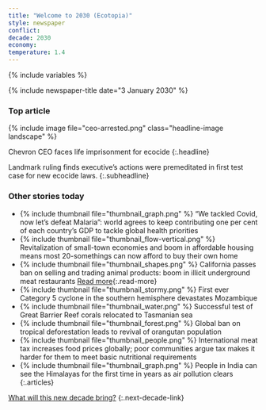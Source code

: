 ```yaml
---
title: "Welcome to 2030 (Ecotopia)"
style: newspaper
conflict: 
decade: 2030
economy: 
temperature: 1.4
---
```


{% include variables %}

{% include newspaper-title date="3 January 2030" %}

### Top article

{% include image file="ceo-arrested.png" class="headline-image landscape" %}

Chevron CEO faces life imprisonment for ecocide
{:.headline}

Landmark ruling finds executive’s actions were premeditated in first test case for new ecocide laws.
{:.subheadline}

### Other stories today

- {% include thumbnail file="thumbnail_graph.png" %} “We tackled Covid, now let’s defeat Malaria”: world agrees to keep contributing one per cent of each country’s GDP to tackle global health priorities
- {% include thumbnail file="thumbnail_flow-vertical.png" %} Revitalization of small-town economies and boom in affordable housing means most 20-somethings can now afford to buy their own home
- {% include thumbnail file="thumbnail_shapes.png" %} California passes ban on selling and trading animal products: boom in illicit underground meat restaurants [Read more](story_meat-raid.html){:.read-more}
- {% include thumbnail file="thumbnail_stormy.png" %} First ever Category 5 cyclone in the southern hemisphere devastates Mozambique
- {% include thumbnail file="thumbnail_water.png" %} Successful test of Great Barrier Reef corals relocated to Tasmanian sea
- {% include thumbnail file="thumbnail_forest.png" %} Global ban on tropical deforestation leads to revival of orangutan population
- {% include thumbnail file="thumbnail_people.png" %} International meat tax increases food prices globally; poor communities argue tax makes it harder for them to meet basic nutritional requirements
- {% include thumbnail file="thumbnail_graph.png" %} People in India can see the Himalayas for the first time in years as air pollution clears
{:.articles}

[What will this new decade bring?](chapter_easier-climate-conference.html)
{:.next-decade-link}
